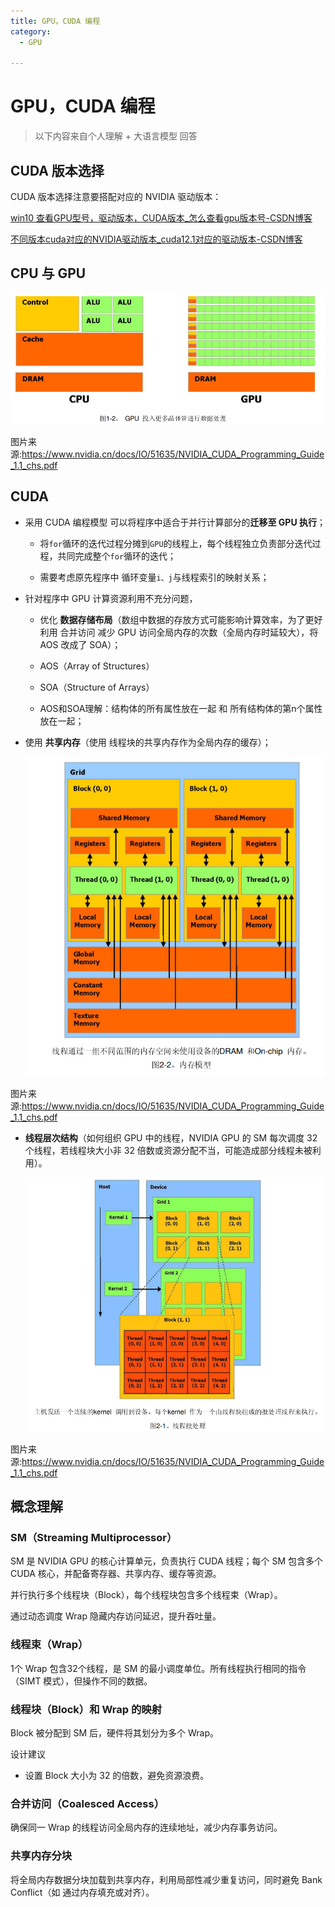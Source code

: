 ```yaml
---
title: GPU，CUDA 编程
category:
  - GPU

---
```


# GPU，CUDA 编程

> 以下内容来自个人理解 + 大语言模型 回答



## CUDA 版本选择

CUDA 版本选择注意要搭配对应的 NVIDIA 驱动版本：

[win10 查看GPU型号，驱动版本，CUDA版本_怎么查看gpu版本号-CSDN博客](https://blog.csdn.net/Strive_For_Future/article/details/104388165)

[不同版本cuda对应的NVIDIA驱动版本_cuda12.1对应的驱动版本-CSDN博客](https://blog.csdn.net/mouse1598189/article/details/86695400)



## CPU 与 GPU

![](./assets/GPU_CUDA编程/image-20250312130906933.png)

图片来源:<https://www.nvidia.cn/docs/IO/51635/NVIDIA_CUDA_Programming_Guide_1.1_chs.pdf>



## CUDA

- 采用 CUDA 编程模型 可以将程序中适合于并行计算部分的**迁移至 GPU 执行**；

  - 将`for`循环的迭代过程分摊到`GPU`的线程上，每个线程独立负责部分迭代过程，共同完成整个`for`循环的迭代；

  - 需要考虑原先程序中 循环变量`i、j`与线程索引的映射关系；

- 针对程序中 GPU 计算资源利用不充分问题，

  - 优化 **数据存储布局**（数组中数据的存放方式可能影响计算效率，为了更好利用 合并访问 减少 GPU 访问全局内存的次数（全局内存时延较大），将 AOS 改成了 SOA）；

  - AOS（Array of Structures）

  - SOA（Structure of Arrays）

  - AOS和SOA理解：结构体的所有属性放在一起 和 所有结构体的第n个属性放在一起；

- 使用 **共享内存**（使用 线程块的共享内存作为全局内存的缓存）；

  ![](./assets/GPU_CUDA编程/image-20250312130720176.png)
  

图片来源:<https://www.nvidia.cn/docs/IO/51635/NVIDIA_CUDA_Programming_Guide_1.1_chs.pdf>

- **线程层次结构**（如何组织 GPU 中的线程，NVIDIA GPU 的 SM 每次调度 32 个线程，若线程块大小非 32 倍数或资源分配不当，可能造成部分线程未被利用）。

  ![](./assets/GPU_CUDA编程/image-20250312130826179.png)


图片来源:<https://www.nvidia.cn/docs/IO/51635/NVIDIA_CUDA_Programming_Guide_1.1_chs.pdf>



## 概念理解

### SM（Streaming Multiprocessor）

SM 是 NVIDIA GPU 的核心计算单元，负责执行 CUDA 线程；每个 SM 包含多个 CUDA 核心，并配备寄存器、共享内存、缓存等资源。



并行执行多个线程块（Block），每个线程块包含多个线程束（Wrap）。

通过动态调度 Wrap 隐藏内存访问延迟，提升吞吐量。



### 线程束（Wrap）

1个 Wrap 包含32个线程，是 SM 的最小调度单位。所有线程执行相同的指令（SIMT 模式），但操作不同的数据。



### 线程块（Block）和 Wrap 的映射

Block 被分配到 SM 后，硬件将其划分为多个 Wrap。

设计建议

- 设置 Block 大小为 32 的倍数，避免资源浪费。



### 合并访问（Coalesced Access）

确保同一 Wrap 的线程访问全局内存的连续地址，减少内存事务访问。



### 共享内存分块

将全局内存数据分块加载到共享内存，利用局部性减少重复访问，同时避免 Bank Conflict（如 通过内存填充或对齐）。
